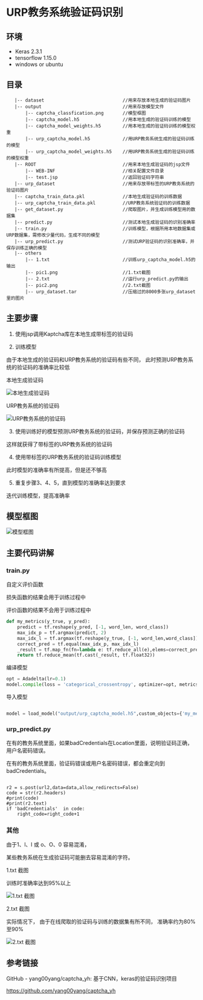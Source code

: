 # URP教务系统验证码识别


## 环境
 - Keras 2.3.1   
 - tensorflow 1.15.0
 - windows or ubuntu

## 目录

 ```
	|-- dataset 							//用来存放本地生成的验证码图片
	|-- output								//用来存放模型文件
		|-- captcha_classfication.png		//模型框图
		|-- captcha_model.h5				//用本地生成的验证码训练的模型
		|-- captcha_model_weights.h5		//用本地生成的验证码训练的模型权重
		|-- urp_captcha_model.h5			//用URP教务系统生成的验证码训练的模型
		|-- urp_captcha_model_weights.h5	//用URP教务系统生成的验证码训练的模型权重
	|-- ROOT								//用来本地生成验证码的jsp文件
		|-- WEB-INF							//相关配置文件目录
		|-- test.jsp						//返回验证码字符串
	|-- urp_dataset							//用来存放带标签的URP教务系统的验证码图片
	|-- captcha_train_data.pkl				//本地生成验证码的训练数据
	|-- urp_captcha_train_data.pkl			//URP教务系统验证码的训练数据
	|-- get_dataset.py						//爬取图片，并生成训练模型用的数据集
	|-- predict.py							//测试本地生成验证码的识别准确率
	|-- train.py							//训练模型，根据所用本地数据集或URP数据集，需修改少量代码，生成不同的模型
	|-- urp_predict.py						//测试URP验证码的识别准确率，并保存训练正确的模型
	|-- others
		|-- 1.txt							//训练urp_captcha_model.h5的输出	
		|-- pic1.png						//1.txt截图
		|-- 2.txt							//运行urp_predict.py的输出
		|-- pic2.png						//2.txt截图
		|-- urp_dataset.tar					//压缩过的8000多张urp_dataset里的图片
  ```

## 主要步骤

1. 使用jsp调用Kaptcha库在本地生成带标签的验证码

2. 训练模型

由于本地生成的验证码和URP教务系统的验证码有些不同，
此时预测URP教务系统的验证码的准确率比较低

本地生成验证码

![本地生成验证码](dataset/45qw_1746283.jpg)

URP教务系统的验证码

![URP教务系统的验证码](urp_dataset/3egc_542404415.jpg)

3. 使用训练好的模型预测URP教务系统的验证码，并保存预测正确的验证码

这样就获得了带标签的URP教务系统的验证码

4. 使用带标签的URP教务系统的验证码训练模型

此时模型的准确率有所提高，但是还不够高

5. 重复步骤3、4、5，直到模型的准确率达到要求

迭代训练模型，提高准确率


## 模型框图

![模型框图](output/captcha_classfication.png)

## 主要代码讲解

### train.py

自定义评价函数

损失函数的结果会用于训练过程中

评价函数的结果不会用于训练过程中

```python
def my_metrics(y_true, y_pred):
    predict = tf.reshape(y_pred, [-1, word_len, word_class])
    max_idx_p = tf.argmax(predict, 2)
    max_idx_l = tf.argmax(tf.reshape(y_true, [-1, word_len,word_class]), 2)
    correct_pred = tf.equal(max_idx_p, max_idx_l)
    _result = tf.map_fn(fn=lambda e: tf.reduce_all(e),elems=correct_pred,dtype=tf.bool)
    return tf.reduce_mean(tf.cast(_result, tf.float32))

```


编译模型

```python
opt = Adadelta(lr=0.1)
model.compile(loss = 'categorical_crossentropy', optimizer=opt, metrics=['accuracy',my_metrics])

```

导入模型

```python

model = load_model("output/urp_captcha_model.h5",custom_objects={'my_metrics': my_metrics})

```

### urp_predict.py


在有的教务系统里面，如果badCredentials在Location里面，说明验证码正确，用户名密码错误。

在有的教务系统里面，验证码错误或用户名密码错误，都会重定向到badCredentials。

```

r2 = s.post(url2,data=data,allow_redirects=False)
code = str(r2.headers)
#print(code)
#print(r2.text)
if 'badCredentials'  in code:
	right_code=right_code+1

```

### 其他


由于1、l、I 或 o、O、0 容易混淆，

某些教务系统在生成验证码可能删去容易混淆的字符。


1.txt 截图

训练时准确率达到95%以上

![1.txt 截图](others/pic1.png)

2.txt 截图

实际情况下，
由于在线爬取的验证码与训练的数据集有所不同，
准确率约为80%至90%

![2.txt 截图](others/pic2.png)


## 参考链接


GitHub - yang00yang/captcha_yh: 基于CNN，keras的验证码识别项目

https://github.com/yang00yang/captcha_yh




